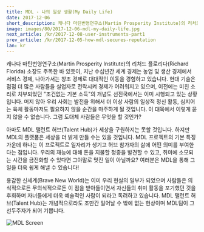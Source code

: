 ```yaml
---
title: MDL - 나의 일상 생활(My Daily Life)
date: 2017-12-06
short_description: 캐나다 마틴번영연구소(Martin Prosperity Institute)의 리처드 플로리다(Richard Florida) 소장도 주목한 바 있듯이
image: images/80/2017-12-06-mdl-my-daily-life.jpg
next_article: /kr/2017-12-08-user-instruments-part1
prev_article: /kr/2017-12-05-how-mdl-secures-reputation
lan: kr
---
```


캐나다 마틴번영연구소(Martin Prosperity Institute)의 리처드 플로리다(Richard Florida) 소장도 주목한 바 있듯이, 지난 수십년간 세계 경제는 농업 및 생산 경제에서 서비스 경제, 나아가서는 창조 경제로 대대적인 이동을 경험하고 있습니다. 현대 기술은 점점 더 많은 사람들을 실업자로 전락시켜 경제가 어려워지고 있으며, 이전에는 미친 소리로 치부되었던 "조건없는 기본 소득"의 개념도 선진국에서는 이미 시행되고 있는 상황입니다. 머지 않아 우리 사회는 발전을 위해서 더 이상 사람의 일상적 정신 활동, 심지어는 육체 활동마저도 필요하지 않을 순간을 마주하게 될 것입니다. 이 대목에서 이렇게 묻지 않을 수 없습니다. 그럼 도대체 사람들은 무엇을 할 것인가?

아마도 MDL 탤런트 허브(Talent Hub)가 세상을 구원하지는 못할 것입니다. 하지만 MDL의 플랫폼은 세상을 더 밝게 만들 수는 있을 것입니다. MDL 프로젝트의 기본 특징 가운데 하나는 이 프로젝트로 일자리가 생기고 허브 참가자의 삶에 어떤 의미를 부여한다는 점입니다. 우리의 재능에 대해 돈을 지불할 청중을 발견할 수 있고, 취미에 소모되는 시간을 금전화할 수 있다면 그야말로 멋진 일이 아닐까요? 여러분은 MDL을 통해 그 일을 더욱 쉽게 해낼 수 있습니다!

용감한 신세계(Brave New World)는 이미 우리 현실의 일부가 되었으며 사람들은 의식적으로든 무의식적으로든 이 점을 받아들이면서 자신들의 취미 활동을 포기했던 것을 후회하며 자녀들에게 더욱 예술적인 사람이 되라고 독려하고 있습니다. MDL 탤런트 허브(Talent Hub)는 개념적으로라도 조만간 일어날 수 밖에 없는 현상이며 MDL팀이 그 선두주자가 되어 기쁩니다. 

![MDL Screen](https://gateway.ipfs.io/ipfs/QmPhFwfWod9qpuriJL8LKfiKL8wc8FJU1VTT1QBacFfrFf/MDL%20Screen2.jpg)

